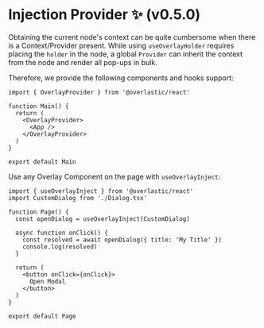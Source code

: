 # Injection Provider ✨ (v0.5.0)

Obtaining the current node's context can be quite cumbersome when there is a Context/Provider present. While using `useOverlayHolder` requires placing the `holder` in the node, a global `Provider` can inherit the context from the node and render all pop-ups in bulk.

Therefore, we provide the following components and hooks support:

```tsx
import { OverlayProvider } from '@overlastic/react'

function Main() {
  return (
    <OverlayProvider>
      <App />
    </OverlayProvider>
  )
}

export default Main
```

Use any Overlay Component on the page with `useOverlayInject`:

```tsx
import { useOverlayInject } from '@overlastic/react'
import CustomDialog from './Dialog.tsx'

function Page() {
  const openDialog = useOverlayInject(CustomDialog)

  async function onClick() {
    const resolved = await openDialog({ title: 'My Title' })
    console.log(resolved)
  }

  return (
    <button onClick={onClick}>
      Open Modal
    </button>
  )
}

export default Page
```
